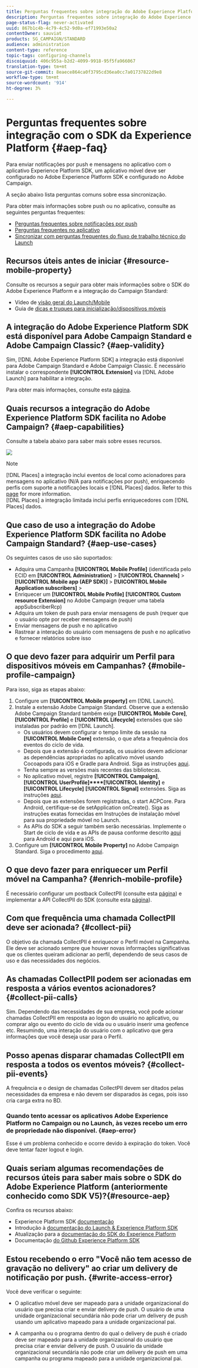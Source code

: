 ```yaml
---
title: Perguntas frequentes sobre integração do Adobe Experience Platform SDK e Adobe Campaign
description: Perguntas frequentes sobre integração do Adobe Experience Platform SDK e Adobe Campaign
page-status-flag: never-activated
uuid: 867b1c4b-4c79-4c52-9d0a-ef71993e50a2
contentOwner: sauviat
products: SG_CAMPAIGN/STANDARD
audience: administration
content-type: reference
topic-tags: configuring-channels
discoiquuid: 406c955a-b2d2-4099-9918-95f5fa966067
translation-type: tm+mt
source-git-commit: 8eaece864ca0f3795cd36ea0cc7a01737822d9e8
workflow-type: tm+mt
source-wordcount: '914'
ht-degree: 3%

---
```



# Perguntas frequentes sobre integração com o SDK da Experience Platform {#aep-faq}

Para enviar notificações por push e mensagens no aplicativo com o aplicativo Experience Platform SDK, um aplicativo móvel deve ser configurado no Adobe Experience Platform SDK e configurado no Adobe Campaign.

A seção abaixo lista perguntas comuns sobre essa sincronização.

Para obter mais informações sobre push ou no aplicativo, consulte as seguintes perguntas frequentes:

* [Perguntas frequentes sobre notificações por push](../../channels/using/about-push-notifications.md#push-faq)
* [Perguntas frequentes no aplicativo](../../channels/using/about-in-app-messaging.md#in-app-faq)
* [Sincronizar com perguntas frequentes do fluxo de trabalho técnico do Launch](../../administration/using/syncwithlaunch-faq.md)

## Recursos úteis antes de iniciar {#resource-mobile-property}

Consulte os recursos a seguir para obter mais informações sobre o SDK do Adobe Experience Platform e a integração do Campaign Standard:

* Vídeo de [visão geral do Launch/Mobile](https://www.adobe.com/experience-platform/launch.html#acpl-mobile-video)
* Guia de [dicas e truques para inicialização/dispositivos móveis](https://www.adobe.com/content/dam/www/us/en/experience-platform/launch-tag-manager/pdfs/adobe-cloud-platform-launch-tips-and-tricks-sheet.pdf)

## A integração do Adobe Experience Platform SDK está disponível para Adobe Campaign Standard e Adobe Campaign Classic? {#aep-validity}

Sim, [!DNL Adobe Experience Platform SDK] a integração está disponível para Adobe Campaign Standard e Adobe Campaign Classic. É necessário instalar o correspondente **[!UICONTROL Extension]** via [!DNL Adobe Launch] para habilitar a integração.

Para obter mais informações, consulte esta [página](https://aep-sdks.gitbook.io/docs/using-mobile-extensions/adobe-campaign-standard).

## Quais recursos a integração do Adobe Experience Platform SDK facilita no Adobe Campaign? {#aep-capabilities}

Consulte a tabela abaixo para saber mais sobre esses recursos.

![](assets/faq.png)

>[!NOTE]
>
>[!DNL Places] a integração inclui eventos de local como acionadores para mensagens no aplicativo (N/A para notificações por push), enriquecendo perfis com suporte a notificações locais e [!DNL Places] dados. Refer to this [page](../../channels/using/preparing-and-sending-an-in-app-message.md) for more information. <br>[!DNL Places] a integração limitada inclui perfis enriquecedores com [!DNL Places] dados.

## Que caso de uso a integração do Adobe Experience Platform SDK facilita no Adobe Campaign Standard? {#aep-use-cases}

Os seguintes casos de uso são suportados:

* Adquira uma Campanha **[!UICONTROL Mobile Profile]** (identificada pelo ECID em **[!UICONTROL Administration]** > **[!UICONTROL Channels]** > **[!UICONTROL Mobile app (AEP SDK)]** > **[!UICONTROL Mobile Application subscribers]** >
* Enriquecer um **[!UICONTROL Mobile Profile]** **[!UICONTROL Custom resource Extension]** no Adobe Campaign (requer uma tabela appSubscriberRcp)
* Adquira um token de push para enviar mensagens de push (requer que o usuário opte por receber mensagens de push)
* Enviar mensagens de push e no aplicativo
* Rastrear a interação do usuário com mensagens de push e no aplicativo e fornecer relatórios sobre isso

## O que devo fazer para adquirir um Perfil para dispositivos móveis em Campanhas? {#mobile-profile-campaign}

Para isso, siga as etapas abaixo:

1. Configure um **[!UICONTROL Mobile property]** em [!DNL Launch].
1. Instale a extensão Adobe Campaign Standard. Observe que a extensão Adobe Campaign Standard também exige **[!UICONTROL Mobile Core]**, **[!UICONTROL Profile]** e **[!UICONTROL Lifecycle]** extensões que são instaladas por padrão em [!DNL Launch].
   * Os usuários devem configurar o tempo limite da sessão na **[!UICONTROL Mobile Core]** extensão, o que afeta a frequência dos eventos do ciclo de vida.
   * Depois que a extensão é configurada, os usuários devem adicionar as dependências apropriadas no aplicativo móvel usando Cocoapods para iOS e Gradle para Android. Siga as instruções [aqui](https://aep-sdks.gitbook.io/docs/using-mobile-extensions/adobe-campaign-standard).
   * Tenha sempre as versões mais recentes das bibliotecas.
   * No aplicativo móvel, registre **[!UICONTROL Campaign]**, **[!UICONTROL UserProfile]****[!UICONTROL Identity]** e **[!UICONTROL Lifecycle]** **[!UICONTROL Signal]** extensões. Siga as instruções [aqui](https://aep-sdks.gitbook.io/docs/using-mobile-extensions/adobe-campaign-standard#register-the-campaign-standard-extension-with-mobile-core).
   * Depois que as extensões forem registradas, o start ACPCore. Para Android, certifique-se de setApplication onCreate(). Siga as instruções exatas fornecidas em Instruções de instalação móvel para sua propriedade móvel no Launch.
   * As APIs do SDK a seguir também serão necessárias. Implemente o Start de ciclo de vida e as APIs de pausa conforme descrito [aqui](https://aep-sdks.gitbook.io/docs/using-mobile-extensions/mobile-core/lifecycle/lifecycle-extension-in-android) para Android e aqui para iOS.
1. Configure um **[!UICONTROL Mobile Property]** no Adobe Campaign Standard. Siga o procedimento [aqui](../../administration/using/configuring-a-mobile-application.md#channel-specific-config).

## O que devo fazer para enriquecer um Perfil móvel na Campanha? {#enrich-mobile-profile}

É necessário configurar um postback CollectPII (consulte esta [página](https://helpx.adobe.com/campaign/kb/config-app-in-launch.html#PIIpostback)) e implementar a API CollectPII do SDK (consulte esta [página](https://aep-sdks.gitbook.io/docs/using-mobile-extensions/mobile-core/mobile-core-api-reference#collect-pii)).

## Com que frequência uma chamada CollectPII deve ser acionada? {#collect-pii}

O objetivo da chamada CollectPII é enriquecer o Perfil móvel na Campanha. Ele deve ser acionado sempre que houver novas informações significativas que os clientes queiram adicionar ao perfil, dependendo de seus casos de uso e das necessidades dos negócios.

## As chamadas CollectPII podem ser acionadas em resposta a vários eventos acionadores? {#collect-pii-calls}

Sim. Dependendo das necessidades de sua empresa, você pode acionar chamadas CollectPII em resposta ao logon do usuário no aplicativo, ou comprar algo ou evento do ciclo de vida ou o usuário inserir uma geofence etc. Resumindo, uma interação do usuário com o aplicativo que gera informações que você deseja usar para o Perfil.

## Posso apenas disparar chamadas CollectPII em resposta a todos os eventos móveis? {#collect-pii-events}

A frequência e o design de chamadas CollectPII devem ser ditados pelas necessidades da empresa e não devem ser disparados às cegas, pois isso cria carga extra no BD.

### Quando tento acessar os aplicativos Adobe Experience Platform no Campaign ou no Launch, às vezes recebo um erro de propriedade não disponível. {#aep-error}

Esse é um problema conhecido e ocorre devido à expiração do token. Você deve tentar fazer logout e login.

## Quais seriam algumas recomendações de recursos úteis para saber mais sobre o SDK do Adobe Experience Platform (anteriormente conhecido como SDK V5)?{#resource-aep}

Confira os recursos abaixo:

* Experience Platform SDK [documentação](https://aep-sdks.gitbook.io/docs/)
* Introdução à [documentação do Launch &amp; Experience Platform SDK](https://aep-sdks.gitbook.io/docs/getting-started/create-a-mobile-property)
* Atualização para a [documentação do SDK do Experience Platform](https://aep-sdks.gitbook.io/docs/resources/upgrading-to-aep)
* Documentação [do Github Experience Platform SDK](https://github.com/Adobe-Marketing-Cloud/acp-sdks/)

## Estou recebendo o erro &quot;Você não tem acesso de gravação no delivery&quot; ao criar um delivery de notificação por push. {#write-access-error}

Você deve verificar o seguinte:

* O aplicativo móvel deve ser mapeado para a unidade organizacional do usuário que precisa criar e enviar delivery de push. O usuário de uma unidade organizacional secundária não pode criar um delivery de push usando um aplicativo mapeado para a unidade organizacional pai.

* A campanha ou o programa dentro do qual o delivery de push é criado deve ser mapeado para a unidade organizacional do usuário que precisa criar e enviar delivery de push. O usuário da unidade organizacional secundária não pode criar um delivery de push em uma campanha ou programa mapeado para a unidade organizacional pai.